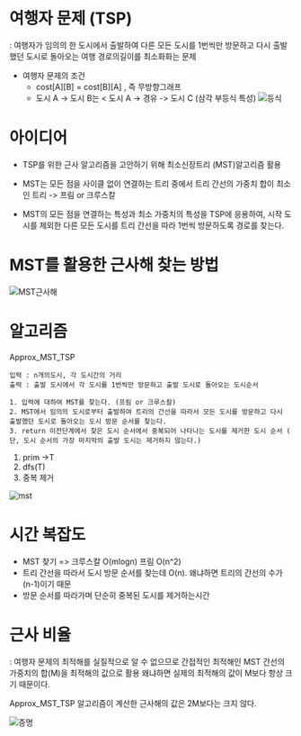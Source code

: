 
# 여행자 문제 (TSP)
: 여행자가 임의의 한 도시에서 출발하여 다른 모든 도시를 1번씩만 방문하고 다시 출발했던 도시로 돌아오는 여행 경로의길이를 최소화화는 문제

- 여행자 문제의 조건
  - cost[A][B] = cost[B][A] , 즉 무방향그래프
  - 도시 A -> 도시 B는 < 도시 A -> 경유 -> 도시 C (삼각 부등식 특성)
  ![등식](https://user-images.githubusercontent.com/86418674/172490569-23a320a2-a301-41aa-9091-44e5b3c0e5a1.png)
  
  
# 아이디어
- TSP를 위한 근사 알고리즘을 고안하기 위해 최소신장트리 (MST)알고리즘 활용

- MST는 모든 점을 사이클 없이 연결하는 트리 중에서 트리 간선의 가중치 합이 최소인 트리 -> 프림 or 크루스칼
- MST의 모든 점을 연결하는 특성과 최소 가중치의 특성을 TSP에 응용하여, 시작 도시를 제외한 다른 모든 도시를 트리 간선을 따라
1번씩 방문하도록 경로를 찾는다.


# MST를 활용한 근사해 찾는 방법
![MST근사해](https://user-images.githubusercontent.com/86418674/172491049-2d61c4f7-ecd0-474d-b3be-52992f417996.png)

# 알고리즘

Approx_MST_TSP
```
입력 : n개의도시, 각 도시간의 거리
출력 : 출발 도시에서 각 도시를 1번씩만 방문하고 출발 도시로 돌아오는 도시순서

1. 입력에 대하여 MST를 찾는다. (프림 or 크루스칼)
2. MST에서 임의의 도시로부터 출발하여 트리의 간선을 따라서 모든 도시를 방문하고 다시 출발했던 도시로 돌아오는 도시 방문 순서를 찾는다.
3. return 이전단계에서 찾은 도시 순서에서 중복되어 나타나는 도시를 제거한 도시 순서 ( 단, 도시 순서의 가장 마지막의 출발 도시는 제거하지 않는다.)
```


1. prim ->T
2. dfs(T)
3. 중복 제거

![mst](https://user-images.githubusercontent.com/86418674/172494224-6746d6e7-3334-4175-9519-1b5edbb52b35.png)


# 시간 복잡도 

- MST 찾기 => 크루스칼 O(mlogn) 프림 O(n^2)
- 트리 간선을 따라서 도시 방문 순서를 찾는데 O(n). 왜냐하면 트리의 간선의 수가 (n-1)이기 때문
- 방문 순서를 따라가며 단순히 중복된 도시를 제거하는시간


# 근사 비율
: 여행자 문제의 최적해를 실질적으로 알 수 없으므로 간접적인 최적해인 MST 간선의 가중치의 합(M)을 최적해의 값으로 활용
왜냐하면 실제의 최적해의 값이 M보다 항상 크기 때문이다.


Approx_MST_TSP 알고리즘이 계산한 근사해의 값은 2M보다는 크지 않다.

![증명](https://user-images.githubusercontent.com/86418674/172496324-73f3fb9e-65c9-4205-bf1c-8d0648d11bcb.png)
